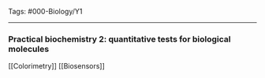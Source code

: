 Tags: #000-Biology/Y1

---
### Practical biochemistry 2: quantitative tests for biological molecules
[[Colorimetry]]
[[Biosensors]]
